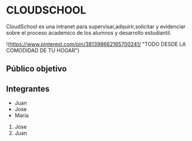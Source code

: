 # CLOUDSCHOOL 

CloudSchool es una intranet para supervisar,adquirir,solicitar y evidenciar sobre el proceso academico de los alumnos y desarrollo estudiantil.

!(https://www.pinterest.com/pin/381398662165700241/ "TODO DESDE LA COMODIDAD DE TU HOGAR") 

## Público objetivo



## Integrantes

* Juan
* Jose
* Maria

1. Jose
2. Juan
